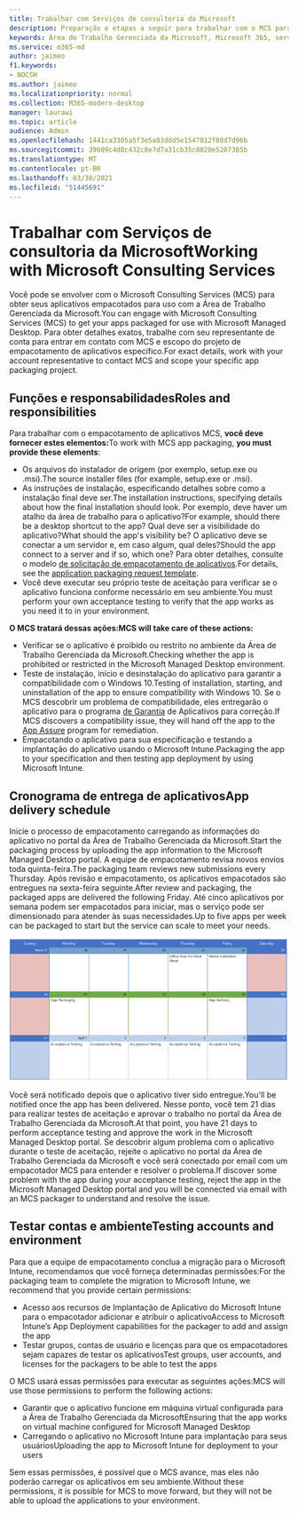 ```yaml
---
title: Trabalhar com Serviços de consultoria da Microsoft
description: Preparação e etapas a seguir para trabalhar com o MCS para empacotar seus aplicativos
keywords: Área de Trabalho Gerenciada da Microsoft, Microsoft 365, serviço, documentação
ms.service: m365-md
author: jaimeo
f1.keywords:
- NOCSH
ms.author: jaimeo
ms.localizationpriority: normal
ms.collection: M365-modern-desktop
manager: laurawi
ms.topic: article
audience: Admin
ms.openlocfilehash: 1441ca3305a5f3e5a83ddd5e1547812f08d7d96b
ms.sourcegitcommit: 39609c4d8c432c8e7d7a31cb35c8020e5207385b
ms.translationtype: MT
ms.contentlocale: pt-BR
ms.lasthandoff: 03/30/2021
ms.locfileid: "51445691"
---
```

# <a name="working-with-microsoft-consulting-services"></a><span data-ttu-id="ec2df-104">Trabalhar com Serviços de consultoria da Microsoft</span><span class="sxs-lookup"><span data-stu-id="ec2df-104">Working with Microsoft Consulting Services</span></span>

<span data-ttu-id="ec2df-105">Você pode se envolver com o Microsoft Consulting Services (MCS) para obter seus aplicativos empacotados para uso com a Área de Trabalho Gerenciada da Microsoft.</span><span class="sxs-lookup"><span data-stu-id="ec2df-105">You can engage with Microsoft Consulting Services (MCS) to get your apps packaged for use with Microsoft Managed Desktop.</span></span> <span data-ttu-id="ec2df-106">Para obter detalhes exatos, trabalhe com seu representante de conta para entrar em contato com MCS e escopo do projeto de empacotamento de aplicativos específico.</span><span class="sxs-lookup"><span data-stu-id="ec2df-106">For exact details, work with your account representative to contact MCS and scope your specific app packaging project.</span></span>

## <a name="roles-and-responsibilities"></a><span data-ttu-id="ec2df-107">Funções e responsabilidades</span><span class="sxs-lookup"><span data-stu-id="ec2df-107">Roles and responsibilities</span></span>

<span data-ttu-id="ec2df-108">Para trabalhar com o empacotamento de aplicativos MCS, **você deve fornecer estes elementos:**</span><span class="sxs-lookup"><span data-stu-id="ec2df-108">To work with MCS app packaging, **you must provide these elements**:</span></span>

- <span data-ttu-id="ec2df-109">Os arquivos do instalador de origem (por exemplo, setup.exe ou .msi).</span><span class="sxs-lookup"><span data-stu-id="ec2df-109">The source installer files (for example, setup.exe or .msi).</span></span>
- <span data-ttu-id="ec2df-110">As instruções de instalação, especificando detalhes sobre como a instalação final deve ser.</span><span class="sxs-lookup"><span data-stu-id="ec2df-110">The installation instructions, specifying details about how the final installation should look.</span></span> <span data-ttu-id="ec2df-111">Por exemplo, deve haver um atalho da área de trabalho para o aplicativo?</span><span class="sxs-lookup"><span data-stu-id="ec2df-111">For example, should there be a desktop shortcut to the app?</span></span> <span data-ttu-id="ec2df-112">Qual deve ser a visibilidade do aplicativo?</span><span class="sxs-lookup"><span data-stu-id="ec2df-112">What should the app's visibility be?</span></span> <span data-ttu-id="ec2df-113">O aplicativo deve se conectar a um servidor e, em caso algum, qual deles?</span><span class="sxs-lookup"><span data-stu-id="ec2df-113">Should the app connect to a server and if so, which one?</span></span> <span data-ttu-id="ec2df-114">Para obter detalhes, consulte o modelo [de solicitação de empacotamento de aplicativos](https://github.com/MicrosoftDocs/microsoft-365-docs/raw/public/microsoft-365/managed-desktop/get-ready/downloads/app-packaging-template.docx).</span><span class="sxs-lookup"><span data-stu-id="ec2df-114">For details, see the [application packaging request template](https://github.com/MicrosoftDocs/microsoft-365-docs/raw/public/microsoft-365/managed-desktop/get-ready/downloads/app-packaging-template.docx).</span></span>
- <span data-ttu-id="ec2df-115">Você deve executar seu próprio teste de aceitação para verificar se o aplicativo funciona conforme necessário em seu ambiente.</span><span class="sxs-lookup"><span data-stu-id="ec2df-115">You must perform your own acceptance testing to verify that the app works as you need it to in your environment.</span></span>

<span data-ttu-id="ec2df-116">**O MCS tratará dessas ações:**</span><span class="sxs-lookup"><span data-stu-id="ec2df-116">**MCS will take care of these actions:**</span></span>

- <span data-ttu-id="ec2df-117">Verificar se o aplicativo é proibido ou restrito no ambiente da Área de Trabalho Gerenciada da Microsoft.</span><span class="sxs-lookup"><span data-stu-id="ec2df-117">Checking whether the app is prohibited or restricted in the Microsoft Managed Desktop environment.</span></span>
- <span data-ttu-id="ec2df-118">Teste de instalação, início e desinstalação do aplicativo para garantir a compatibilidade com o Windows 10.</span><span class="sxs-lookup"><span data-stu-id="ec2df-118">Testing of installation, starting, and uninstallation of the app to ensure compatibility with Windows 10.</span></span> <span data-ttu-id="ec2df-119">Se o MCS descobrir um problema de compatibilidade, eles entregarão o aplicativo para o programa [de Garantia](https://docs.microsoft.com/fasttrack/products-and-capabilities#app-assure) de Aplicativos para correção.</span><span class="sxs-lookup"><span data-stu-id="ec2df-119">If MCS discovers a compatibility issue, they will hand off the app to the [App Assure](https://docs.microsoft.com/fasttrack/products-and-capabilities#app-assure) program for remediation.</span></span>
- <span data-ttu-id="ec2df-120">Empacotando o aplicativo para sua especificação e testando a implantação do aplicativo usando o Microsoft Intune.</span><span class="sxs-lookup"><span data-stu-id="ec2df-120">Packaging the app to your specification and then testing app deployment by using Microsoft Intune.</span></span>

## <a name="app-delivery-schedule"></a><span data-ttu-id="ec2df-121">Cronograma de entrega de aplicativos</span><span class="sxs-lookup"><span data-stu-id="ec2df-121">App delivery schedule</span></span>

<span data-ttu-id="ec2df-122">Inicie o processo de empacotamento carregando as informações do aplicativo no portal da Área de Trabalho Gerenciada da Microsoft.</span><span class="sxs-lookup"><span data-stu-id="ec2df-122">Start the packaging process by uploading the app information to the Microsoft Managed Desktop portal.</span></span> <span data-ttu-id="ec2df-123">A equipe de empacotamento revisa novos envios toda quinta-feira.</span><span class="sxs-lookup"><span data-stu-id="ec2df-123">The packaging team reviews new submissions every Thursday.</span></span> <span data-ttu-id="ec2df-124">Após revisão e empacotamento, os aplicativos empacotados são entregues na sexta-feira seguinte.</span><span class="sxs-lookup"><span data-stu-id="ec2df-124">After review and packaging, the packaged apps are delivered the following Friday.</span></span> <span data-ttu-id="ec2df-125">Até cinco aplicativos por semana podem ser empacotados para iniciar, mas o serviço pode ser dimensionado para atender às suas necessidades.</span><span class="sxs-lookup"><span data-stu-id="ec2df-125">Up to five apps per week can be packaged to start but the service can scale to meet your needs.</span></span>

![calendar showing app inflow on a Thursday (the 21st in this example), media validation the next day, packaging on the following Monday (the 25th) and app delivery on the subsequent Friday (the 29th)](../../media/MCS-cal.png)

<span data-ttu-id="ec2df-127">Você será notificado depois que o aplicativo tiver sido entregue.</span><span class="sxs-lookup"><span data-stu-id="ec2df-127">You'll be notified once the app has been delivered.</span></span> <span data-ttu-id="ec2df-128">Nesse ponto, você tem 21 dias para realizar testes de aceitação e aprovar o trabalho no portal da Área de Trabalho Gerenciada da Microsoft.</span><span class="sxs-lookup"><span data-stu-id="ec2df-128">At that point, you have 21 days to perform acceptance testing and approve the work in the Microsoft Managed Desktop portal.</span></span> <span data-ttu-id="ec2df-129">Se descobrir algum problema com o aplicativo durante o teste de aceitação, rejeite o aplicativo no portal da Área de Trabalho Gerenciada da Microsoft e você será conectado por email com um empacotador MCS para entender e resolver o problema.</span><span class="sxs-lookup"><span data-stu-id="ec2df-129">If discover some problem with the app during your acceptance testing, reject the app in the Microsoft Managed Desktop portal and you will be connected via email with an MCS packager to understand and resolve the issue.</span></span>

## <a name="testing-accounts-and-environment"></a><span data-ttu-id="ec2df-130">Testar contas e ambiente</span><span class="sxs-lookup"><span data-stu-id="ec2df-130">Testing accounts and environment</span></span>

<span data-ttu-id="ec2df-131">Para que a equipe de empacotamento conclua a migração para o Microsoft Intune, recomendamos que você forneça determinadas permissões:</span><span class="sxs-lookup"><span data-stu-id="ec2df-131">For the packaging team to complete the migration to Microsoft Intune, we recommend that you provide certain permissions:</span></span>
 
-   <span data-ttu-id="ec2df-132">Acesso aos recursos de Implantação de Aplicativo do Microsoft Intune para o empacotador adicionar e atribuir o aplicativo</span><span class="sxs-lookup"><span data-stu-id="ec2df-132">Access to Microsoft Intune’s App Deployment capabilities for the packager to add and assign the app</span></span> 
-   <span data-ttu-id="ec2df-133">Testar grupos, contas de usuário e licenças para que os empacotadores sejam capazes de testar os aplicativos</span><span class="sxs-lookup"><span data-stu-id="ec2df-133">Test groups, user accounts, and licenses for the packagers to be able to test the apps</span></span>

<span data-ttu-id="ec2df-134">O MCS usará essas permissões para executar as seguintes ações:</span><span class="sxs-lookup"><span data-stu-id="ec2df-134">MCS will use those permissions to perform the following actions:</span></span>
 
-   <span data-ttu-id="ec2df-135">Garantir que o aplicativo funcione em máquina virtual configurada para a Área de Trabalho Gerenciada da Microsoft</span><span class="sxs-lookup"><span data-stu-id="ec2df-135">Ensuring that the app works on virtual machine configured for Microsoft Managed Desktop</span></span>
-   <span data-ttu-id="ec2df-136">Carregando o aplicativo no Microsoft Intune para implantação para seus usuários</span><span class="sxs-lookup"><span data-stu-id="ec2df-136">Uploading the app to Microsoft Intune for deployment to your users</span></span>

<span data-ttu-id="ec2df-137">Sem essas permissões, é possível que o MCS avance, mas eles não poderão carregar os aplicativos em seu ambiente.</span><span class="sxs-lookup"><span data-stu-id="ec2df-137">Without these permissions, it is possible for MCS to move forward, but they will not be able to upload the applications to your environment.</span></span>
